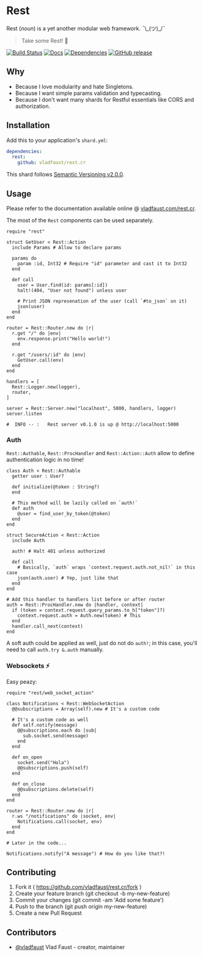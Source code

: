 # Rest

Rest (*noun*) is a yet another modular web framework. ¯\\\_(ツ)\_/¯

> Take some Rest! 🍻

[![Build Status](https://travis-ci.org/vladfaust/rest.cr.svg?branch=master)](https://travis-ci.org/vladfaust/rest.cr) [![Docs](https://img.shields.io/badge/docs-available-brightgreen.svg)](https://vladfaust.com/rest.cr) [![Dependencies](https://shards.rocks/badge/github/vladfaust/rest.cr/status.svg)](https://shards.rocks/github/vladfaust/rest.cr) [![GitHub release](https://img.shields.io/github/release/vladfaust/rest.cr.svg)](https://github.com/vladfaust/rest.cr/releases)

## Why

- Because I love modularity and hate Singletons.
- Because I want simple params validation and typecasting.
- Because I don't want many shards for Restful essentials like CORS and authorization.

## Installation

Add this to your application's `shard.yml`:

```yaml
dependencies:
  rest:
    github: vladfaust/rest.cr
```

This shard follows [Semantic Versioning v2.0.0](http://semver.org/).

## Usage

Please refer to the documentation available online @ [vladfaust.com/rest.cr](https://vladfaust.com/rest.cr).

The most of the `Rest` components can be used separately.

```crystal
require "rest"

struct GetUser < Rest::Action
  include Params # Allow to declare params

  params do
    param :id, Int32 # Require "id" parameter and cast it to Int32
  end

  def call
    user = User.find(id: params[:id])
    halt!(404, "User not found") unless user

    # Print JSON represenation of the user (call `#to_json` on it)
    json(user)
  end
end

router = Rest::Router.new do |r|
  r.get "/" do |env|
    env.response.print("Hello world!")
  end

  r.get "/users/:id" do |env|
    GetUser.call(env)
  end
end

handlers = [
  Rest::Logger.new(logger),
  router,
]

server = Rest::Server.new("localhost", 5000, handlers, logger)
server.listen

#  INFO -- :   Rest server v0.1.0 is up @ http://localhost:5000
```

### Auth

`Rest::Authable`, `Rest::ProcHandler` and `Rest::Action::Auth` allow to define authentication logic in no time!

```crystal
class Auth < Rest::Authable
  getter user : User?

  def initialize(@token : String?)
  end

  # This method will be lazily called on `auth!`
  def auth
    @user = find_user_by_token(@token)
  end
end

struct SecureAction < Rest::Action
  include Auth

  auth! # Halt 401 unless authorized

  def call
    # Basically, `auth` wraps `context.request.auth.not_nil!` in this case
    json(auth.user) # Yep, just like that
  end
end

# Add this handler to handlers list before or after router
auth = Rest::ProcHandler.new do |handler, context|
  if (token = context.request.query_params.to_h["token"]?)
    context.request.auth = Auth.new(token) # This
  end
  handler.call_next(context)
end
```

A soft auth could be applied as well, just do not do `auth!`; in this case, you'll need to call `auth.try &.auth` manually.

### Websockets ⚡️

Easy peazy:

```crystal
require "rest/web_socket_action"

class Notifications < Rest::WebSocketAction
  @@subscriptions = Array(self).new # It's a custom code

  # It's a custom code as well
  def self.notify(message)
    @@subscriptions.each do |sub|
      sub.socket.send(message)
    end
  end

  def on_open
    socket.send("Hola")
    @@subscriptions.push(self)
  end

  def on_close
    @@subscriptions.delete(self)
  end
end

router = Rest::Router.new do |r|
  r.ws "/notifications" do |socket, env|
    Notifications.call(socket, env)
  end
end

# Later in the code...

Notifications.notify("A message") # How do you like that?!
```

## Contributing

1. Fork it ( https://github.com/vladfaust/rest.cr/fork )
2. Create your feature branch (git checkout -b my-new-feature)
3. Commit your changes (git commit -am 'Add some feature')
4. Push to the branch (git push origin my-new-feature)
5. Create a new Pull Request

## Contributors

- [@vladfaust](https://github.com/vladfaust) Vlad Faust - creator, maintainer

